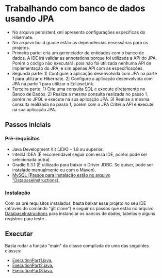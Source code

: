 # Trabalhando com banco de dados usando JPA
- No arquivo persistent.xml apresenta configurações específicas do Hibernate. <br>
- No arquivo build.gradle estão as dependências necessárias para os projetos. <br>
- Primeira parte: cria um gerenciador de entidades com o banco de dados. A IDE irá validar as annotations porque foi utilizada a API do JPA. Porém o código não executará, pois não foi utilizada nenhuma API de implementação do JPA, e sim apenas API com as especificações.<br>
- Segunda parte: 1) Configure a aplicação desenvolvida com JPA na parte 1 para utilizar o Hibernate. 2) Configure a aplicação desenvolvida com JPA na parte 1 para utilizar o EclipseLink. <br>
- Terceira parte: 1) Crie uma consulta SQL e execute diretamente no Banco de Dados. 2) Realize a mesma consulta realizada no passo 1, porém no JPQL e execute na sua aplicação JPA. 3) Realize a mesma consulta realizada no passo 1, porém com o JPA Criteria API e execute na sua aplicação JPA.

## Passos iniciais

### Pré-requisitos 
- Java Development Kit (JDK) – 1.8 ou superior.
- IntelliJ IDEA (É recomendável seguir com essa IDE, porém pode ser selecionada outra).
- Gradle 5.3.1 (É utilizado para baixar o Driver JDBC. Se quiser, pode ser instalado manualmente ou com o Maven).
- <a href="https://github.com/danielkv7/jdbc-basico/blob/master/src/main/java/part1/DatabaseInstructions">MySQL (Passos para instalação estão no arquivo "DatabaseInstructions).</a>

### Instalação
Com os pré requisitos instalados, basta baixar esse projeto no seu IDE (através do comando "git clone") e seguir os passos que estão no arquivo <a href="https://github.com/danielkv7/jdbc-basico/blob/master/src/main/java/part1/DatabaseInstructions">DatabaseInstructions</a> para instanciar os bancos de dados, tabelas e alguns registros para teste.

## Executar
Basta rodar a função "main" da classe compilada de uma das seguintes classes:

- <a href="https://github.com/danielkv7/jpa-basico/blob/master/src/main/java/part1/ExecutionPart1.java">ExecutionPart1.java.</a>
- <a href="https://github.com/danielkv7/jpa-basico/blob/master/src/main/java/part2/ExecutionPart2.java">ExecutionPart2.java.</a>
- <a href="https://github.com/danielkv7/jpa-basico/blob/master/src/main/java/part3/ExecutionPart3.java">ExecutionPart3.java.</a>
